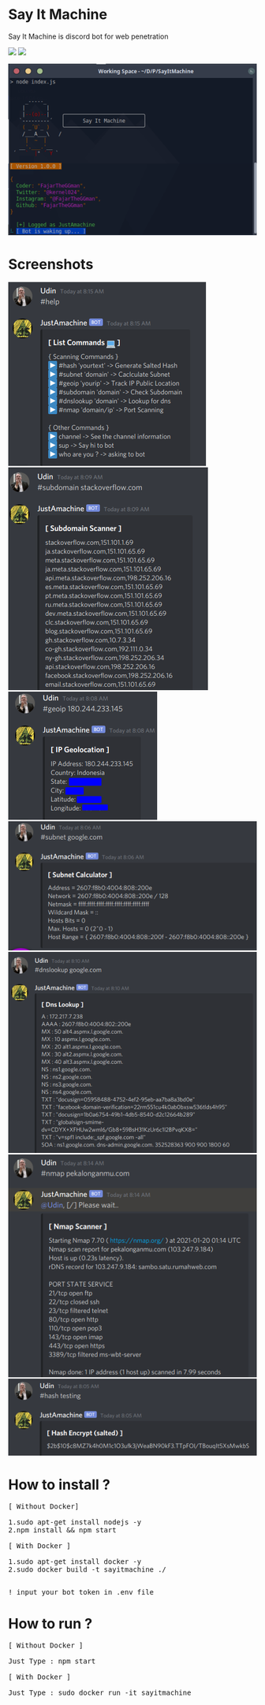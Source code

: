 # Say It Machine
<p>Say It Machine is discord bot for web penetration</p>

![](https://img.shields.io/badge/Version-1.0.0-lime?style=for-the-badge) ![](https://img.shields.io/badge/Language-Javascript-yellow?style=for-the-badge)


![](https://raw.githubusercontent.com/FajarTheGGman/Say-It-Machine/master/.img/banner.png)

# Screenshots

<img src="https://raw.githubusercontent.com/FajarTheGGman/Say-It-Machine/master/.img/help.png"/>
<img src="https://raw.githubusercontent.com/FajarTheGGman/Say-It-Machine/master/.img/subdo.png"/>
<img src="https://raw.githubusercontent.com/FajarTheGGman/Say-It-Machine/master/.img/ip.png"/>
<img src="https://raw.githubusercontent.com/FajarTheGGman/Say-It-Machine/master/.img/subnet.png"/>
<img src="https://raw.githubusercontent.com/FajarTheGGman/Say-It-Machine/master/.img/dnslookup.png"/>
<img src="https://raw.githubusercontent.com/FajarTheGGman/Say-It-Machine/master/.img/nmap.png"/>
<img src="https://raw.githubusercontent.com/FajarTheGGman/Say-It-Machine/master/.img/hash.png"/>

# How to install ?

<pre>
[ Without Docker]

1.sudo apt-get install nodejs -y
2.npm install && npm start

[ With Docker ]

1.sudo apt-get install docker -y
2.sudo docker build -t sayitmachine ./

</pre>

<pre>
! input your bot token in .env file
</pre>

# How to run ?

<pre>
[ Without Docker ]

Just Type : npm start

[ With Docker ]

Just Type : sudo docker run -it sayitmachine

</pre>
